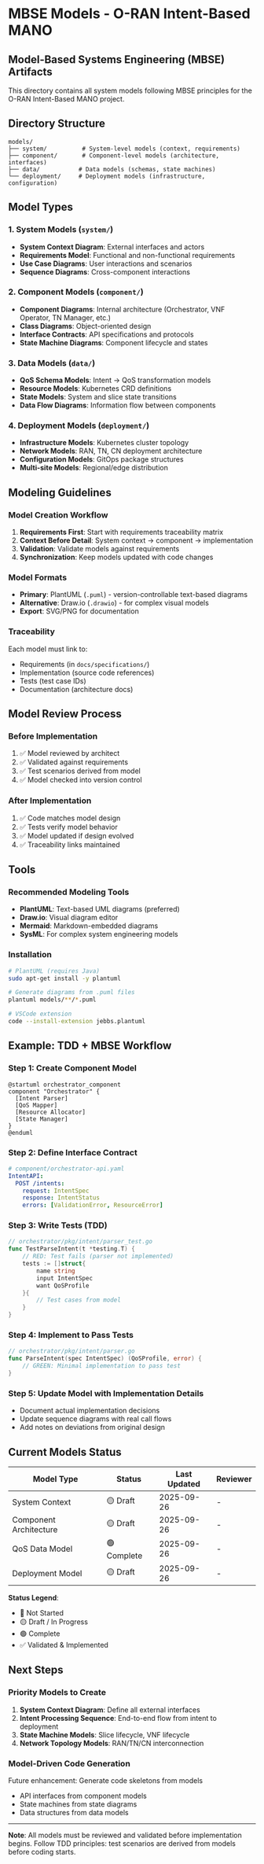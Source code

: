 # MBSE Models - O-RAN Intent-Based MANO

## Model-Based Systems Engineering (MBSE) Artifacts

This directory contains all system models following MBSE principles for the O-RAN Intent-Based MANO project.

## Directory Structure

```
models/
├── system/          # System-level models (context, requirements)
├── component/       # Component-level models (architecture, interfaces)
├── data/           # Data models (schemas, state machines)
└── deployment/     # Deployment models (infrastructure, configuration)
```

## Model Types

### 1. System Models (`system/`)
- **System Context Diagram**: External interfaces and actors
- **Requirements Model**: Functional and non-functional requirements
- **Use Case Diagrams**: User interactions and scenarios
- **Sequence Diagrams**: Cross-component interactions

### 2. Component Models (`component/`)
- **Component Diagrams**: Internal architecture (Orchestrator, VNF Operator, TN Manager, etc.)
- **Class Diagrams**: Object-oriented design
- **Interface Contracts**: API specifications and protocols
- **State Machine Diagrams**: Component lifecycle and states

### 3. Data Models (`data/`)
- **QoS Schema Models**: Intent → QoS transformation models
- **Resource Models**: Kubernetes CRD definitions
- **State Models**: System and slice state transitions
- **Data Flow Diagrams**: Information flow between components

### 4. Deployment Models (`deployment/`)
- **Infrastructure Models**: Kubernetes cluster topology
- **Network Models**: RAN, TN, CN deployment architecture
- **Configuration Models**: GitOps package structures
- **Multi-site Models**: Regional/edge distribution

## Modeling Guidelines

### Model Creation Workflow
1. **Requirements First**: Start with requirements traceability matrix
2. **Context Before Detail**: System context → component → implementation
3. **Validation**: Validate models against requirements
4. **Synchronization**: Keep models updated with code changes

### Model Formats
- **Primary**: PlantUML (`.puml`) - version-controllable text-based diagrams
- **Alternative**: Draw.io (`.drawio`) - for complex visual models
- **Export**: SVG/PNG for documentation

### Traceability
Each model must link to:
- Requirements (in `docs/specifications/`)
- Implementation (source code references)
- Tests (test case IDs)
- Documentation (architecture docs)

## Model Review Process

### Before Implementation
1. ✅ Model reviewed by architect
2. ✅ Validated against requirements
3. ✅ Test scenarios derived from model
4. ✅ Model checked into version control

### After Implementation
1. ✅ Code matches model design
2. ✅ Tests verify model behavior
3. ✅ Model updated if design evolved
4. ✅ Traceability links maintained

## Tools

### Recommended Modeling Tools
- **PlantUML**: Text-based UML diagrams (preferred)
- **Draw.io**: Visual diagram editor
- **Mermaid**: Markdown-embedded diagrams
- **SysML**: For complex system engineering models

### Installation
```bash
# PlantUML (requires Java)
sudo apt-get install -y plantuml

# Generate diagrams from .puml files
plantuml models/**/*.puml

# VSCode extension
code --install-extension jebbs.plantuml
```

## Example: TDD + MBSE Workflow

### Step 1: Create Component Model
```plantuml
@startuml orchestrator_component
component "Orchestrator" {
  [Intent Parser]
  [QoS Mapper]
  [Resource Allocator]
  [State Manager]
}
@enduml
```

### Step 2: Define Interface Contract
```yaml
# component/orchestrator-api.yaml
IntentAPI:
  POST /intents:
    request: IntentSpec
    response: IntentStatus
    errors: [ValidationError, ResourceError]
```

### Step 3: Write Tests (TDD)
```go
// orchestrator/pkg/intent/parser_test.go
func TestParseIntent(t *testing.T) {
    // RED: Test fails (parser not implemented)
    tests := []struct{
        name string
        input IntentSpec
        want QoSProfile
    }{
        // Test cases from model
    }
}
```

### Step 4: Implement to Pass Tests
```go
// orchestrator/pkg/intent/parser.go
func ParseIntent(spec IntentSpec) (QoSProfile, error) {
    // GREEN: Minimal implementation to pass test
}
```

### Step 5: Update Model with Implementation Details
- Document actual implementation decisions
- Update sequence diagrams with real call flows
- Add notes on deviations from original design

## Current Models Status

| Model Type | Status | Last Updated | Reviewer |
|------------|--------|--------------|----------|
| System Context | 🟡 Draft | 2025-09-26 | - |
| Component Architecture | 🟡 Draft | 2025-09-26 | - |
| QoS Data Model | 🟢 Complete | 2025-09-26 | - |
| Deployment Model | 🟡 Draft | 2025-09-26 | - |

**Status Legend**:
- 🔴 Not Started
- 🟡 Draft / In Progress
- 🟢 Complete
- ✅ Validated & Implemented

## Next Steps

### Priority Models to Create
1. **System Context Diagram**: Define all external interfaces
2. **Intent Processing Sequence**: End-to-end flow from intent to deployment
3. **State Machine Models**: Slice lifecycle, VNF lifecycle
4. **Network Topology Models**: RAN/TN/CN interconnection

### Model-Driven Code Generation
Future enhancement: Generate code skeletons from models
- API interfaces from component models
- State machines from state diagrams
- Data structures from data models

---

**Note**: All models must be reviewed and validated before implementation begins. Follow TDD principles: test scenarios are derived from models before coding starts.